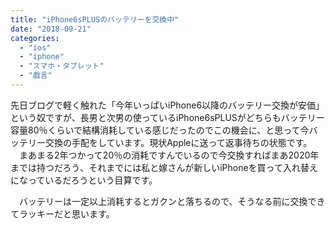 ```yaml
---
title: "iPhone6sPLUSのバッテリーを交換中"
date: "2018-09-21"
categories: 
  - "ios"
  - "iphone"
  - "スマホ・タブレット"
  - "戯言"
---
```


先日ブログで軽く触れた「今年いっぱいiPhone6以降のバッテリー交換が安価」という奴ですが、長男と次男の使っているiPhone6sPLUSがどちらもバッテリー容量80％くらいで結構消耗している感じだったのでこの機会に、と思って今バッテリー交換の手配をしています。現状Appleに送って返事待ちの状態です。 　まあまる2年つかって20％の消耗ですんでいるので今交換すればまあ2020年までは持つだろう、それまでには私と嫁さんが新しいiPhoneを買って入れ替えになっているだろうという目算です。

　バッテリーは一定以上消耗するとガクンと落ちるので、そうなる前に交換できてラッキーだと思います。
